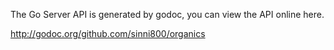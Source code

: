 The Go Server API is generated by godoc, you can view the API online here.

http://godoc.org/github.com/sinni800/organics
